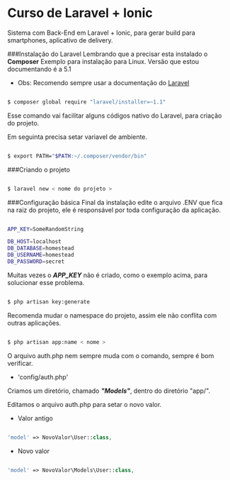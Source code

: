 # Curso de Laravel + Ionic
Sistema com Back-End em Laravel + Ionic, para gerar build para smartphones, aplicativo de delivery.

###Instalação do Laravel
Lembrando que a precisar esta instalado o **Composer**
Exemplo para instalação para Linux. Versão que estou documentando é a 5.1
* Obs: Recomendo sempre usar a documentação do [Laravel](http://laravel.com/docs/5.1)

```sh

$ composer global require "laravel/installer=~1.1"

```

Esse comando vai facilitar alguns códigos nativo do Laravel, para criação do projeto.

Em seguinta precisa setar variavel de ambiente.


```sh

$ export PATH="$PATH:~/.composer/vendor/bin"

```

###Criando o projeto
```sh

$ laravel new < nome do projeto >

```

###Configuração básica
Final da instalação edite o arquivo .ENV que fica na raiz do projeto, ele é responsável por toda configuração da aplicação.

```sh

APP_KEY=SomeRandomString

DB_HOST=localhost
DB_DATABASE=homestead
DB_USERNAME=homestead
DB_PASSWORD=secret


```

Muitas vezes o ***APP_KEY*** não é criado, como o exemplo acima, para solucionar esse problema.

```sh

$ php artisan key:generate


```

Recomenda mudar o namespace do projeto, assim ele não conflita com outras aplicações.

```sh

$ php artisan app:name < nome >


```

O arquivo auth.php nem sempre muda com o comando, sempre é bom verificar.

* 'config/auth.php'


Criamos um diretório, chamado ***"Models"***, dentro do diretório "app/".

Editamos o arquivo auth.php para setar o novo valor.


* Valor antigo
```php

'model' => NovoValor\User::class,

```
* Novo valor
```php

'model' => NovoValor\Models\User::class,

```
